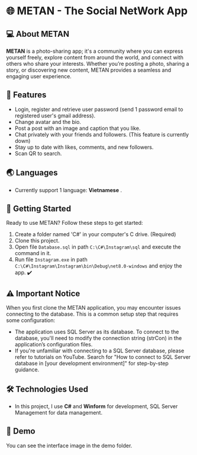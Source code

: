 # 🌐 METAN - The Social NetWork App
## 💻 About METAN
__METAN__ is a photo-sharing app; it's a community where you can express yourself freely, explore content from around the world, and connect with others who share your interests. Whether you’re posting a photo, sharing a story, or discovering new content, METAN provides a seamless and engaging user experience.
## 🌟 Features
- Login, register and retrieve user password (send 1 password email to registered user's gmail address).
- Change avatar and the bio.
- Post a post with an image and caption that you like.
- Chat privately with your friends and followers. (This feature is currently down)
- Stay up to date with likes, comments, and new followers.
- Scan QR to search.
## 🌏 Languages 
- Currently support 1 language: __Vietnamese__ .
## 🚀 Getting Started
Ready to use METAN? Follow these steps to get started:
1. Create a folder named 'C#' in your computer's C drive. (Required)
2. Clone this project.
3. Open file `Database.sql` in path `C:\C#\Instagram\sql` and execute the command in it.
4. Run file `Instagram.exe` in path `C:\C#\Instagram\Instagram\bin\Debug\net8.0-windows` and enjoy the app. ✔️
## ⚠️ Important Notice
When you first clone the METAN application, you may encounter issues connecting to the database. This is a common setup step that requires some configuration:
- The application uses SQL Server as its database. To connect to the database, you'll need to modify the connection string (strCon) in the application’s configuration files.
- If you're unfamiliar with connecting to a SQL Server database, please refer to tutorials on YouTube. Search for "How to connect to SQL Server database in [your development environment]" for step-by-step guidance.
## 🛠️ Technologies Used
- In this project, I use __C#__ and __Winform__ for development, SQL Server Management for data management.
## 👀 Demo
You can see the interface image in the demo folder.
